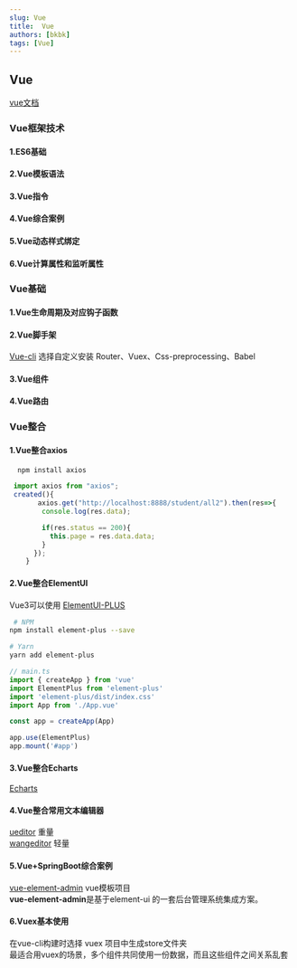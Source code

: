 ```yaml
---
slug: Vue
title:  Vue 
authors: [bkbk]
tags: [Vue]
---
```

 
 
  
##  Vue 

[vue文档](https://cn.vuejs.org) 

### Vue框架技术	
 
#### 1.ES6基础  
#### 2.Vue模板语法  
#### 3.Vue指令  
#### 4.Vue综合案例  
#### 5.Vue动态样式绑定  
#### 6.Vue计算属性和监听属性  

###  Vue基础	 
#### 1.Vue生命周期及对应钩子函数  
#### 2.Vue脚手架  
 [Vue-cli](https://cli.vuejs.org/zh/)
选择自定义安装 Router、Vuex、Css-preprocessing、Babel  



#### 3.Vue组件  
#### 4.Vue路由  

###  Vue整合

#### 1.Vue整合axios  
``` bash
  npm install axios
```
``` js
 import axios from "axios";
 created(){
       axios.get("http://localhost:8888/student/all2").then(res=>{
        console.log(res.data);

        if(res.status == 200){
          this.page = res.data.data;
        }
      });
    }

 ```
#### 2.Vue整合ElementUI  
Vue3可以使用
 [ElementUI-PLUS](https://element-plus.gitee.io/zh-CN/)
``` bash
 # NPM
npm install element-plus --save

# Yarn
yarn add element-plus
``` 
``` js
// main.ts
import { createApp } from 'vue'
import ElementPlus from 'element-plus'
import 'element-plus/dist/index.css'
import App from './App.vue'

const app = createApp(App)

app.use(ElementPlus)
app.mount('#app')
```


#### 3.Vue整合Echarts  
 [Echarts](https://echarts.apache.org/zh/index.html)  



#### 4.Vue整合常用文本编辑器  
 [ueditor](http://fex.baidu.com/ueditor/) 重量   
[wangeditor](https://www.wangeditor.com/) 轻量   

#### 5.Vue+SpringBoot综合案例  

[vue-element-admin](https://panjiachen.github.io/vue-element-admin-site/zh/) vue模板项目  
**vue-element-admin**是基于element-ui 的一套后台管理系统集成方案。

#### 6.Vuex基本使用  
在vue-cli构建时选择 vuex 项目中生成store文件夹  
最适合用vuex的场景，多个组件共同使用一份数据，而且这些组件之间关系乱套  


